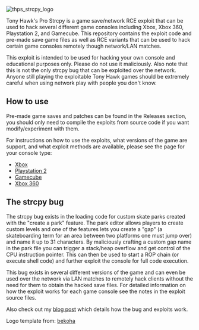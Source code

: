 ![thps_strcpy_logo](https://github.com/user-attachments/assets/5c9b9a63-7e09-4f2d-ba2c-ab5485ac59c8)

Tony Hawk's Pro Strcpy is a game save/network RCE exploit that can be used to hack several different game consoles including Xbox, Xbox 360, Playstation 2, and Gamecube. This repository contains the exploit code and pre-made save game files as well as RCE variants that can be used to hack certain game consoles remotely though network/LAN matches.

This exploit is intended to be used for hacking your own console and educational purposes only. Please do not use it maliciously. Also note that this is not the only strcpy bug that can be exploited over the network. Anyone still playing the exploitable Tony Hawk games should be extremely careful when using network play with people you don't know.

## How to use
Pre-made game saves and patches can be found in the Releases section, you should only need to compile the exploits from source code if you want modify/experiment with them.

For instructions on how to use the exploits, what versions of the game are support, and what exploit methods are available, please see the page for your console type:
- [Xbox](/Xbox)
- [Playstation 2](/Playstation%202)
- [Gamecube](/Gamecube)
- [Xbox 360](/Xbox%20360)

## The strcpy bug
The strcpy bug exists in the loading code for custom skate parks created with the "create a park" feature. The park editor allows players to create custom levels and one of the features lets you create a "gap" (a skateboarding term for an area between two platforms one must jump over) and name it up to 31 characters. By maliciously crafting a custom gap name in the park file you can trigger a stack/heap overflow and get control of the CPU instruction pointer. This can then be used to start a ROP chain (or execute shell code) and further exploit the console for full code execution. 

This bug exists in several different versions of the game and can even be used over the network via LAN matches to remotely hack clients without the need for them to obtain the hacked save files. For detailed information on how the exploit works for each game console see the notes in the exploit source files.

Also check out my [blog post](https://icode4.coffee/?p=954) which details how the bug and exploits work.

Logo template from: [bekoha](https://github.com/bekoha/bekoha.github.io)
